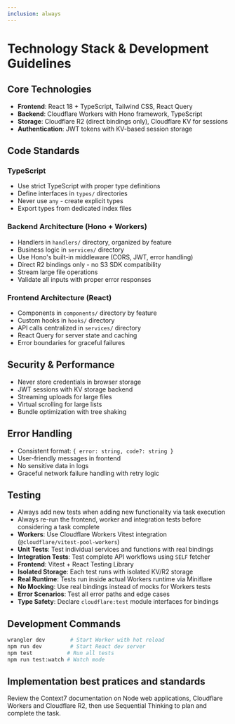 ```yaml
---
inclusion: always
---
```


# Technology Stack & Development Guidelines

## Core Technologies
- **Frontend**: React 18 + TypeScript, Tailwind CSS, React Query
- **Backend**: Cloudflare Workers with Hono framework, TypeScript
- **Storage**: Cloudflare R2 (direct bindings only), Cloudflare KV for sessions
- **Authentication**: JWT tokens with KV-based session storage

## Code Standards

### TypeScript
- Use strict TypeScript with proper type definitions
- Define interfaces in `types/` directories
- Never use `any` - create explicit types
- Export types from dedicated index files

### Backend Architecture (Hono + Workers)
- Handlers in `handlers/` directory, organized by feature
- Business logic in `services/` directory
- Use Hono's built-in middleware (CORS, JWT, error handling)
- Direct R2 bindings only - no S3 SDK compatibility
- Stream large file operations
- Validate all inputs with proper error responses

### Frontend Architecture (React)
- Components in `components/` directory by feature
- Custom hooks in `hooks/` directory
- API calls centralized in `services/` directory
- React Query for server state and caching
- Error boundaries for graceful failures

## Security & Performance
- Never store credentials in browser storage
- JWT sessions with KV storage backend
- Streaming uploads for large files
- Virtual scrolling for large lists
- Bundle optimization with tree shaking

## Error Handling
- Consistent format: `{ error: string, code?: string }`
- User-friendly messages in frontend
- No sensitive data in logs
- Graceful network failure handling with retry logic

## Testing
- Always add new tests when adding new functionality via task execution
- Always re-run the frontend, worker and integration tests before considering a task complete
- **Workers**: Use Cloudflare Workers Vitest integration (`@cloudflare/vitest-pool-workers`)
- **Unit Tests**: Test individual services and functions with real bindings
- **Integration Tests**: Test complete API workflows using `SELF` fetcher
- **Frontend**: Vitest + React Testing Library
- **Isolated Storage**: Each test runs with isolated KV/R2 storage
- **Real Runtime**: Tests run inside actual Workers runtime via Miniflare
- **No Mocking**: Use real bindings instead of mocks for Workers tests
- **Error Scenarios**: Test all error paths and edge cases
- **Type Safety**: Declare `cloudflare:test` module interfaces for bindings

## Development Commands
```bash
wrangler dev        # Start Worker with hot reload
npm run dev         # Start React dev server
npm test           # Run all tests
npm run test:watch # Watch mode
```

## Implementation best pratices and standards
Review the Context7 documentation on Node web applications, Cloudflare Workers and Cloudflare R2, then use Sequential Thinking to plan and complete the task.